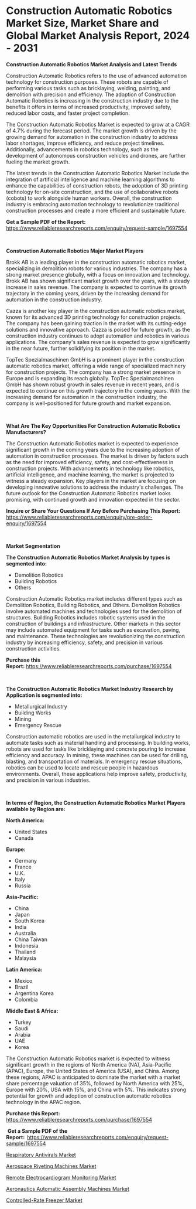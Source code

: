 <p><h1>Construction Automatic Robotics Market Size, Market Share and Global Market Analysis Report, 2024 - 2031</h1></p><p><strong>Construction Automatic Robotics Market Analysis and Latest Trends</strong></p>
<p><p>Construction Automatic Robotics refers to the use of advanced automation technology for construction purposes. These robots are capable of performing various tasks such as bricklaying, welding, painting, and demolition with precision and efficiency. The adoption of Construction Automatic Robotics is increasing in the construction industry due to the benefits it offers in terms of increased productivity, improved safety, reduced labor costs, and faster project completion.</p><p>The Construction Automatic Robotics Market is expected to grow at a CAGR of 4.7% during the forecast period. The market growth is driven by the growing demand for automation in the construction industry to address labor shortages, improve efficiency, and reduce project timelines. Additionally, advancements in robotics technology, such as the development of autonomous construction vehicles and drones, are further fueling the market growth.</p><p>The latest trends in the Construction Automatic Robotics Market include the integration of artificial intelligence and machine learning algorithms to enhance the capabilities of construction robots, the adoption of 3D printing technology for on-site construction, and the use of collaborative robots (cobots) to work alongside human workers. Overall, the construction industry is embracing automation technology to revolutionize traditional construction processes and create a more efficient and sustainable future.</p></p>
<p><strong>Get a Sample PDF of the Report:&nbsp;</strong> <a href="https://www.reliableresearchreports.com/enquiry/request-sample/1697554">https://www.reliableresearchreports.com/enquiry/request-sample/1697554</a></p>
<p>&nbsp;</p>
<p><strong>Construction Automatic Robotics Major Market Players</strong></p>
<p><p>Brokk AB is a leading player in the construction automatic robotics market, specializing in demolition robots for various industries. The company has a strong market presence globally, with a focus on innovation and technology. Brokk AB has shown significant market growth over the years, with a steady increase in sales revenue. The company is expected to continue its growth trajectory in the coming years, driven by the increasing demand for automation in the construction industry.</p><p>Cazza is another key player in the construction automatic robotics market, known for its advanced 3D printing technology for construction projects. The company has been gaining traction in the market with its cutting-edge solutions and innovative approach. Cazza is poised for future growth, as the construction industry continues to adopt automation and robotics in various applications. The company's sales revenue is expected to grow significantly in the near future, further solidifying its position in the market.</p><p>TopTec Spezialmaschinen GmbH is a prominent player in the construction automatic robotics market, offering a wide range of specialized machinery for construction projects. The company has a strong market presence in Europe and is expanding its reach globally. TopTec Spezialmaschinen GmbH has shown robust growth in sales revenue in recent years, and is expected to continue on this growth trajectory in the coming years. With the increasing demand for automation in the construction industry, the company is well-positioned for future growth and market expansion.</p></p>
<p>&nbsp;</p>
<p><strong>What Are The Key Opportunities For Construction Automatic Robotics Manufacturers?</strong></p>
<p><p>The Construction Automatic Robotics market is expected to experience significant growth in the coming years due to the increasing adoption of automation in construction processes. The market is driven by factors such as the need for improved efficiency, safety, and cost-effectiveness in construction projects. With advancements in technology like robotics, artificial intelligence, and machine learning, the market is projected to witness a steady expansion. Key players in the market are focusing on developing innovative solutions to address the industry's challenges. The future outlook for the Construction Automatic Robotics market looks promising, with continued growth and innovation expected in the sector.</p></p>
<p><strong>Inquire or Share Your Questions If Any Before Purchasing This Report:</strong> <a href="https://www.reliableresearchreports.com/enquiry/pre-order-enquiry/1697554">https://www.reliableresearchreports.com/enquiry/pre-order-enquiry/1697554</a></p>
<p>&nbsp;</p>
<p><strong>Market Segmentation</strong></p>
<p><strong>The Construction Automatic Robotics Market Analysis by types is segmented into:</strong></p>
<p><ul><li>Demolition Robotics</li><li>Building Robotics</li><li>Others</li></ul></p>
<p><p>Construction Automatic Robotics market includes different types such as Demolition Robotics, Building Robotics, and Others. Demolition Robotics involve automated machines and technologies used for the demolition of structures. Building Robotics includes robotic systems used in the construction of buildings and infrastructure. Other markets in this sector may include automated equipment for tasks such as excavation, paving, and maintenance. These technologies are revolutionizing the construction industry by increasing efficiency, safety, and precision in various construction activities.</p></p>
<p><strong>Purchase this Report:&nbsp;</strong><a href="https://www.reliableresearchreports.com/purchase/1697554">https://www.reliableresearchreports.com/purchase/1697554</a></p>
<p>&nbsp;</p>
<p><strong>The Construction Automatic Robotics Market Industry Research by Application is segmented into:</strong></p>
<p><ul><li>Metallurgical Industry</li><li>Building Works</li><li>Mining</li><li>Emergency Rescue</li></ul></p>
<p><p>Construction automatic robotics are used in the metallurgical industry to automate tasks such as material handling and processing. In building works, robots are used for tasks like bricklaying and concrete pouring to increase efficiency and accuracy. In mining, these machines can be used for drilling, blasting, and transportation of materials. In emergency rescue situations, robotics can be used to locate and rescue people in hazardous environments. Overall, these applications help improve safety, productivity, and precision in various industries.</p></p>
<p>&nbsp;</p>
<p><strong>In terms of Region, the Construction Automatic Robotics Market Players available by Region are:</strong></p>
<p>
    <p> <strong> North America: </strong>
        <ul>
            <li>United States</li>
            <li>Canada</li>
        </ul>
        </p> 
    <p> <strong> Europe: </strong>
        <ul>
            <li>Germany</li>
            <li>France</li>
            <li>U.K.</li>
            <li>Italy</li>
            <li>Russia</li>
        </ul>
        </p> 
    <p> <strong> Asia-Pacific: </strong>
        <ul>
            <li>China</li>
            <li>Japan</li>
            <li>South Korea</li>
            <li>India</li>
            <li>Australia</li>
            <li>China Taiwan</li>
            <li>Indonesia</li>
            <li>Thailand</li>
            <li>Malaysia</li>
        </ul>
        </p> 
    <p> <strong> Latin America: </strong>
        <ul>
            <li>Mexico</li>
            <li>Brazil</li>
            <li>Argentina Korea</li>
            <li>Colombia</li>
        </ul>
        </p> 
    <p> <strong> Middle East & Africa: </strong>
        <ul>
            <li>Turkey</li>
            <li>Saudi</li>
            <li>Arabia</li>
            <li>UAE</li>
            <li>Korea</li>
        </ul>
    </p>
    </p>
<p><p>The Construction Automatic Robotics market is expected to witness significant growth in the regions of North America (NA), Asia-Pacific (APAC), Europe, the United States of America (USA), and China. Among these regions, APAC is anticipated to dominate the market with a market share percentage valuation of 35%, followed by North America with 25%, Europe with 20%, USA with 15%, and China with 5%. This indicates strong potential for growth and adoption of construction automatic robotics technology in the APAC region.</p></p>
<p><strong>Purchase this Report: </strong><a href="https://www.reliableresearchreports.com/purchase/1697554">https://www.reliableresearchreports.com/purchase/1697554</a></p>
<p>&nbsp;<strong>Get a Sample PDF of the Report:&nbsp;&nbsp;</strong><a href="https://www.reliableresearchreports.com/enquiry/request-sample/1697554">https://www.reliableresearchreports.com/enquiry/request-sample/1697554</a></p>
<p><strong></strong></p>
<p><p><a href="https://medium.com/@christopherbennett19/respiratory-antivirals-market-share-evolution-and-market-growth-trends-2024-2031-2806788fe7ef">Respiratory Antivirals Market</a></p><p><a href="https://github.com/indrystar/Market-Research-Report-List-2/blob/main/aerospace-riveting-machines-market.md">Aerospace Riveting Machines Market</a></p><p><a href="https://medium.com/@christopherbennett19/decoding-remote-electrocardiogram-monitoring-market-metrics-market-share-trends-and-growth-b2d45874ebe7">Remote Electrocardiogram Monitoring Market</a></p><p><a href="https://github.com/AKSHATREPORTPRIME/Market-Research-Report-List-3/blob/main/aeronautics-automatic-assembly-machines-market.md">Aeronautics Automatic Assembly Machines Market</a></p><p><a href="https://issuu.com/reportprime-2/docs/controlled-rate-freezer-market-size-2030.pptx">Controlled-Rate Freezer Market</a></p></p>